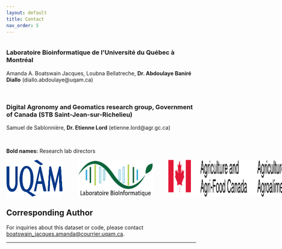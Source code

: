 ```yaml
---
layout: default
title: Contact
nav_order: 5
---
```




<div class="row">
  <div class="column">
  <p><h3>Laboratoire Bioinformatique de l'Université du Québec à Montréal</h3></p>
    <p>Amanda A. Boatswain Jacques, Loubna Bellatreche, <b>Dr. Abdoulaye Baniré Diallo</b> (diallo.abdoulaye@uqam.ca)</p>
  </div>
  <br>
  <div class="column" >
   <p><h3>Digital Agronomy and Geomatics research group, Government of Canada (STB Saint-Jean-sur-Richelieu)</h3></p>
   <p>Samuel de Sablonnière, <b>Dr. Etienne Lord</b> (etienne.lord@agr.gc.ca)</p>
   <br>
  </div>
</div>

**Bold names:** Research lab directors

  <div style="display: flex;">
  <img src="figures/contact/UQAMlogo.png" width="150" style="margin-right: 40px" />
  <img src="figures/contact/bioinfo.png" width="200" style="margin-right: 40px" />
  <img src="figures/contact/AAFC.png" width="400" height="100" style="margin-right: 40px" />
</div>



## Corresponding Author

For inquiries about this dataset or code, please contact boatswain_jacques.amanda@courrier.uqam.ca. 

___

